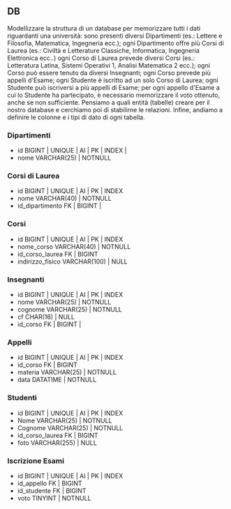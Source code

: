## DB
Modellizzare la struttura di un database per memorizzare tutti i dati riguardanti una università:
sono presenti diversi Dipartimenti (es.: Lettere e Filosofia, Matematica, Ingegneria ecc.);
ogni Dipartimento offre più Corsi di Laurea (es.: Civiltà e Letterature Classiche, Informatica, Ingegneria Elettronica ecc..)
ogni Corso di Laurea prevede diversi Corsi (es.: Letteratura Latina, Sistemi Operativi 1, Analisi Matematica 2 ecc.);
ogni Corso può essere tenuto da diversi Insegnanti;
ogni Corso prevede più appelli d'Esame;
ogni Studente è iscritto ad un solo Corso di Laurea;
ogni Studente può iscriversi a più appelli di Esame;
per ogni appello d'Esame a cui lo Studente ha partecipato, è necessario memorizzare il voto ottenuto, anche se non sufficiente. Pensiamo a quali entità (tabelle) creare per il nostro database e cerchiamo poi di stabilirne le relazioni. Infine, andiamo a definire le colonne e i tipi di dato di ogni tabella.



### Dipartimenti
- id BIGINT | UNIQUE | AI | PK | INDEX | 
- nome VARCHAR(25) | NOTNULL
### Corsi di Laurea
- id BIGINT | UNIQUE | AI | PK | INDEX
- nome VARCHAR(40) | NOTNULL
- id_dipartimento FK | BIGINT | 
### Corsi
- id BIGINT | UNIQUE | AI | PK | INDEX
- nome_corso VARCHAR(40) | NOTNULL
- id_corso_laurea FK | BIGINT 
- indirizzo_fisico VARCHAR(100) | NULL
### Insegnanti
- id BIGINT | UNIQUE | AI | PK | INDEX
- nome VARCHAR(25) | NOTNULL
- cognome VARCHAR(25) | NOTNULL
- cf CHAR(16) | NULL
- id_corso FK | BIGINT | 
### Appelli
- id BIGINT | UNIQUE | AI | PK | INDEX
- id_corso FK | BIGINT 
- materia VARCHAR(25) | NOTNULL
- data DATATIME | NOTNULL
### Studenti
- id BIGINT | UNIQUE | AI | PK | INDEX
- Nome VARCHAR(25) | NOTNULL
- Cognome VARCHAR(25) | NOTNULL
- id_corso_laurea FK | BIGINT 
- foto VARCHAR(255) | NULL
### Iscrizione Esami
- id BIGINT | UNIQUE | AI | PK | INDEX
- id_appello FK | BIGINT 
- id_studente FK | BIGINT 
- voto TINYINT | NOTNULL